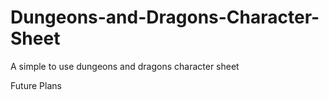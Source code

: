 # Dungeons-and-Dragons-Character-Sheet
A simple to use dungeons and dragons character sheet

Future Plans
